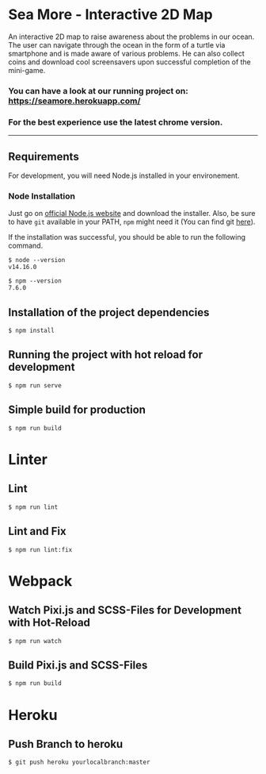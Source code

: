 # Sea More - Interactive 2D Map 
An interactive 2D map to raise awareness about the problems in our ocean. The user can navigate through the ocean in the form of a turtle via smartphone and is made aware of various problems. He can also collect coins and download cool screensavers upon successful completion of the mini-game.

### You can have a look at our running project on: https://seamore.herokuapp.com/

### For the best experience use the latest chrome version.
---
## Requirements

For development, you will need Node.js installed in your environement.

### Node Installation

  Just go on [official Node.js website](https://nodejs.org/) and download the installer.
Also, be sure to have `git` available in your PATH, `npm` might need it (You can find git [here](https://git-scm.com/)).

If the installation was successful, you should be able to run the following command.

    $ node --version
    v14.16.0

    $ npm --version
    7.6.0
## Installation of the project dependencies

    $ npm install


## Running the project with hot reload for development

    $ npm run serve

## Simple build for production

    $ npm run build

# Linter

## Lint

    $ npm run lint

## Lint and Fix

    $ npm run lint:fix
# Webpack
## Watch Pixi.js and SCSS-Files for Development with Hot-Reload

    $ npm run watch
## Build Pixi.js and SCSS-Files

    $ npm run build

# Heroku

## Push Branch to heroku

    $ git push heroku yourlocalbranch:master

